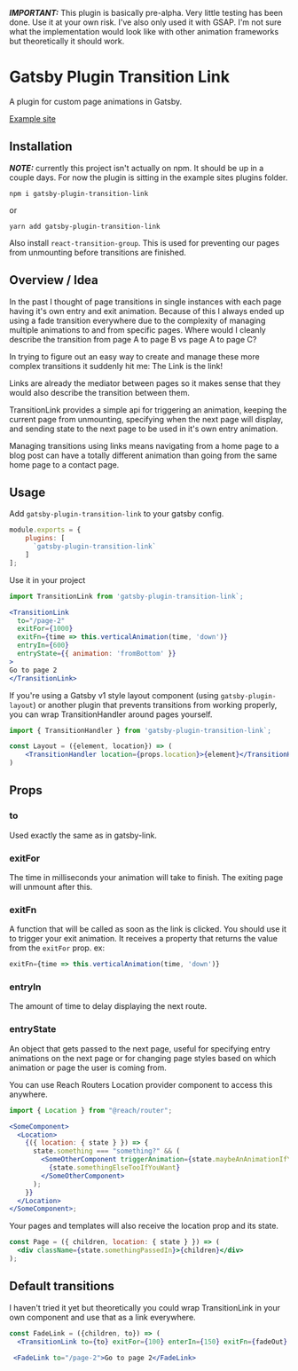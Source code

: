 ***IMPORTANT:*** This plugin is basically pre-alpha. Very little testing has been done. Use it at your own risk. I've also only used it with GSAP. I'm not sure what the implementation would look like with other animation frameworks but theoretically it should work.

# Gatsby Plugin Transition Link

A plugin for custom page animations in Gatsby.

[Example site](https://gatsby-plugin-transition-link.netlify.com/)

## Installation

***NOTE:*** currently this project isn't actually on npm. It should be up in a couple days. For now the plugin is sitting in the example sites plugins folder.

`npm i gatsby-plugin-transition-link`

or

`yarn add gatsby-plugin-transition-link`

Also install `react-transition-group`. This is used for preventing our pages from unmounting before transitions are finished.

## Overview / Idea

In the past I thought of page transitions in single instances with each page having it's own entry and exit animation. Because of this I always ended up using a fade transition everywhere due to the complexity of managing multiple animations to and from specific pages. Where would I cleanly describe the transition from page A to page B vs page A to page C?

In trying to figure out an easy way to create and manage these more complex transitions it suddenly hit me: The Link is the link!

Links are already the mediator between pages so it makes sense that they would also describe the transition between them.

TransitionLink provides a simple api for triggering an animation, keeping the current page from unmounting, specifying when the next page will display, and sending state to the next page to be used in it's own entry animation.

Managing transitions using links means navigating from a home page to a blog post can have a totally different animation than going from the same home page to a contact page.

## Usage

Add `gatsby-plugin-transition-link` to your gatsby config.

```jsx
module.exports = {
    plugins: [
      `gatsby-plugin-transition-link`
    ]
];
```

Use it in your project

```jsx
import TransitionLink from 'gatsby-plugin-transition-link`;

<TransitionLink
  to="/page-2"
  exitFor={1000}
  exitFn={time => this.verticalAnimation(time, 'down')}
  entryIn={600}
  entryState={{ animation: 'fromBottom' }}
>
Go to page 2
</TransitionLink>
```

If you're using a Gatsby v1 style layout component (using `gatsby-plugin-layout`) or another plugin that prevents transitions from working properly, you can wrap TransitionHandler around pages yourself.

```jsx
import { TransitionHandler } from 'gatsby-plugin-transition-link`;

const Layout = ({element, location}) => (
    <TransitionHandler location={props.location}>{element}</TransitionHandler>
)
```

## Props

### to

Used exactly the same as in gatsby-link.

### exitFor

The time in milliseconds your animation will take to finish. The exiting page will unmount after this.

### exitFn

A function that will be called as soon as the link is clicked. You should use it to trigger your exit animation. It receives a property that returns the value from the `exitFor` prop.
ex:

```jsx
exitFn={time => this.verticalAnimation(time, 'down')}
```

### entryIn

The amount of time to delay displaying the next route.

### entryState

An object that gets passed to the next page, useful for specifying entry animations on the next page or for changing page styles based on which animation or page the user is coming from.

You can use Reach Routers Location provider component to access this anywhere.

```jsx
import { Location } from "@reach/router";

<SomeComponent>
  <Location>
    {({ location: { state } }) => {
      state.something === "something?" && (
        <SomeOtherComponent triggerAnimation={state.maybeAnAnimationIfYouWant}>
          {state.somethingElseTooIfYouWant}
        </SomeOtherComponent>
      );
    }}
  </Location>
</SomeComponent>;
```

Your pages and templates will also receive the location prop and its state.

```jsx
const Page = ({ children, location: { state } }) => (
  <div className={state.somethingPassedIn}>{children}</div>
);
```

## Default transitions

I haven't tried it yet but theoretically you could wrap TransitionLink in your own component and use that as a link everywhere.
```jsx
const FadeLink = ({children, to}) => (
  <TransitionLink to={to} exitFor={100} enterIn={150} exitFn={fadeOut} enterState={{animation: fadeIn}}>{children}</TransitionLink>
  
 <FadeLink to="/page-2">Go to page 2</FadeLink>
```
